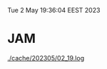 Tue  2 May 19:36:04 EEST 2023
# JAM
<a href='./cache/202305/02_19.log'>./cache/202305/02_19.log</a>
